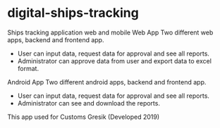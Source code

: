 # digital-ships-tracking
Ships tracking application web and mobile
Web App
Two different web apps, backend and frontend app.
- User can input data, request data for approval and see all reports.
- Administrator can approve data from user and export data to excel format.

Android App
Two different android apps, backend and frontend app.
- User can input data, request data for approval and see all reports.
- Administrator can see and download the reports.

This app used for Customs Gresik (Developed 2019)
